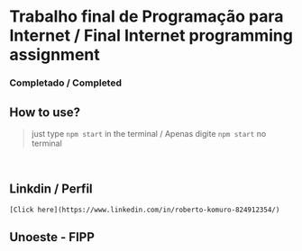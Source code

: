 # Trabalho final de Programação para Internet / Final Internet programming assignment
### Completado / Completed

## How to use?
> just type `npm start` in the terminal / Apenas digite `npm start` no terminal
<br/>

## Linkdin / Perfil
    [Click here](https://www.linkedin.com/in/roberto-komuro-824912354/)
## Unoeste - FIPP